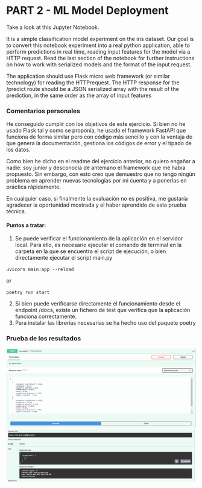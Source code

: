 # PART 2 - ML Model Deployment

Take a look at this Jupyter Notebook.

It is a simple classification model experiment on the iris dataset. Our goal is to
convert this notebook experiment into a real python application, able to perform
predictions in real time, reading input features for the model via a HTTP request.
Read the last section of the notebook for further instructions on how to work with
serialized models and the format of the input request.

The application should use Flask micro web framework (or similar technology) for
reading the HTTPrequest.
The HTTP response for the /predict route should be a JSON serialized array with the
result of the prediction, in the same order as the array of input features

### Comentarios personales

He conseguido cumplir con los objetivos de este ejercicio. Si bien no he usado Flask tal y como se
proponía, he usado el framework FastAPI que funciona de forma similar pero con código más sencillo
y con la ventaja de que genera la documentación, gestiona los códigos de error y el tipado de los datos.

Como bien he dicho en el readme del ejercicio anterior, no quiero engañar a nadie: soy junior
y desconocía de antemano el framework que me había propuesto. Sin embargo, con esto creo que demuestro
que no tengo ningún problema en aprender nuevas tecnologías por mi cuenta y a ponerlas en práctica rápidamente.

En cualquier caso, si finalmente la evaluación no es positiva, me gustaría agradecer la oportunidad mostrada y
el haber aprendido de esta prueba técnica.

#### Puntos a tratar:
1. Se puede verificar el funcionamiento de la aplicación en el servidor local. Para ello, es necesario ejecutar el comando de terminal
en la carpeta en la que se encuentra el script de ejecución, o bien directamente ejecutar el script main.py
```
uvicorn main:app --reload
```
or 
```
poetry run start
```
2. Si bien puede verificarse directamente el funcionamiento desde el endpoint /docs, existe un fichero de test que verifica
que la aplicación funciona correctamente.
3. Para instalar las librerías necesarias se ha hecho uso del paquete poetry

### Prueba de los resultados
![Body](https://github.com/RikiSot/Platanomelon-Part2/blob/main/img/body.png)
![Response](https://github.com/RikiSot/Platanomelon-Part2/blob/main/img/predictions.png)
